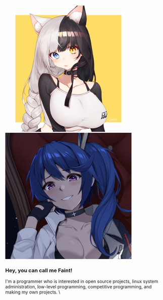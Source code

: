 
<p align=left>
  <img src="https://github.com/faintsign/faintsign/blob/main/images/1637702131283.png" height=400 width=400 text="uwu">
  <img src="https://github.com/faintsign/faintsign/blob/main/images/34347487g.png" height = 400>
  
  <h3> Hey, you can call me Faint!</h3>
</p

I'm a programmer who is interested in open source projects, linux system administration, low-level programming, competitive programming, and making my own projects. \


<!---
faintsign/faintsign is a ✨ special ✨ repository because its `README.md` (this file) appears on your GitHub profile.
You can click the Preview link to take a look at your changes.
--->

